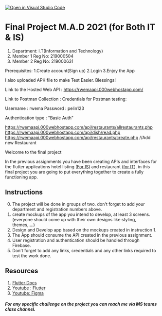 [![Open in Visual Studio Code](https://classroom.github.com/assets/open-in-vscode-f059dc9a6f8d3a56e377f745f24479a46679e63a5d9fe6f495e02850cd0d8118.svg)](https://classroom.github.com/online_ide?assignment_repo_id=6542172&assignment_repo_type=AssignmentRepo)
# Final Project M.A.D 2021 (for Both IT & IS)

1.  Department: I.T(Information and Technology)
2.  Member 1 Reg No: 219000504
3.  Member 2 Reg No: 219000631

Prerequisites:
1.Create account(Sign up)
2.Login
3.Enjoy the App

I also uploaded APK file to make Test Easier.
Blessings!

Link to the Hosted Web API :
https://rwemaapi.000webhostapp.com/

Link to Postman Collection :
Credentials for Postman testing:

Username : rwema
Password : pelin123

Authentication type : "Basic Auth"

https://rwemaapi.000webhostapp.com/api/restaurants/allrestaurants.php
https://rwemaapi.000webhostapp.com/api/dish/read.php
https://rwemaapi.000webhostapp.com/api/restaurants/create.php //Add new Restaurant


Welcome to the final project

In the previous assignments you have been creating APIs and interfaces for the flutter applications hotel listing ([For IS](https://github.com/iPelino/mad-assignment-webapi)) and restaurant ([for IT](https://github.com/iPelino/mad-assignment-resto-webapi)).
in this final project you are going to put everything together to create a fully functioning app.




## Instructions
0. The project will be done in groups of two. don't forget to add your department and registration numbers above.
1. create mockups of the app you intend to develop, at least 3 screens. (everyone should come up with their own designs like styling, themes,....)
2. Design and Develop app based on the mockups created in instruction 1.
3. The App should consume the API created in the previous assignment.
4. User registration and authentication should be handled through Firebase.
5. Don't forget to add any links, credentials and any other links required to test the work done.


## Resources

1.  [Flutter Docs](https://flutter.dev/docs)
2.  [Youtube : Flutter](https://www.youtube.com/c/flutterdev)
3.  [Youtube: Figma](https://www.youtube.com/watch?v=PeGfX7W1mJk)


##### For any specific challenge on the project you can reach me via MS teams class channel.
